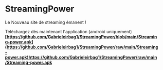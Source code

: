 # StreamingPower

Le Nouveau site de streaming émanent !

Téléchargez dès maintenant l'application (android uniquement)
**[https://github.com/Gabrieleirbag1/StreamingPower/blob/main/Streaming-power.apk](https://github.com/Gabrieleirbag1/StreamingPower/raw/main/Streaming-power.apk)https://github.com/Gabrieleirbag1/StreamingPower/raw/main/Streaming-power.apk**
